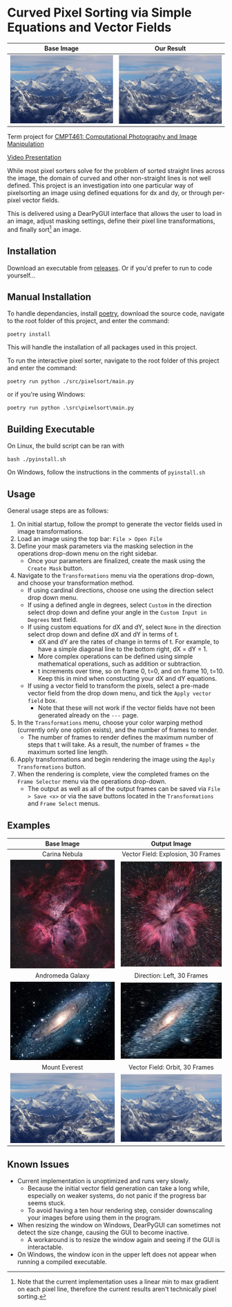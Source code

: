 # Curved Pixel Sorting via Simple Equations and Vector Fields

Base Image           |  Our Result
:-------------------------:|:-------------------------:
| ![image of mount everest, shutterstock 1589688670](samples/base_images/mountains.png) | ![orbit smear of the image](samples/out_images/mountains_orbitsmear.png) |

Term project for [CMPT461: Computational Photography and Image Manipulation](https://yaksoy.github.io/cpim/)

[Video Presentation](https://youtu.be/xdps2UoWjYk)

While most pixel sorters solve for the problem of sorted straight lines across the image, the domain of curved and other non-straight lines is not well defined. This project is an investigation into one particular way of pixelsorting an image using defined equations for dx and dy, or through per-pixel vector fields.

This is delivered using a DearPyGUI interface that allows the user to load in an image, adjust masking settings, define their pixel line transformations, and finally sort[^1] an image. 

[^1]: Note that the current implementation uses a linear min to max gradient on each pixel line, therefore the current results aren't technically pixel sorting.

## Installation

Download an executable from [releases](https://github.com/rolandium/pixelsort/releases). Or if you'd prefer to run to code yourself...

## Manual Installation

To handle dependancies, install [poetry](https://python-poetry.org/docs/), download the source code, navigate to the root folder of this project, and enter the command:

```
poetry install
```

This will handle the installation of all packages used in this project.

To run the interactive pixel sorter, navigate to the root folder of this project and enter the command:

```
poetry run python ./src/pixelsort/main.py
```

or if you're using Windows:
```
poetry run python .\src\pixelsort\main.py
```

## Building Executable

On Linux, the build script can be ran with 

```
bash ./pyinstall.sh
```

On Windows, follow the instructions in the comments of ``pyinstall.sh``

## Usage

General usage steps are as follows:

1. On initial startup, follow the prompt to generate the vector fields used in image transformations.
2. Load an image using the top bar: ``File > Open File``
3. Define your mask parameters via the masking selection in the operations drop-down menu on the right sidebar.
    - Once your parameters are finalized, create the mask using the `Create Mask` button.
4. Navigate to the `Transformations` menu via the operations drop-down, and choose your transformation method. 
    - If using cardinal directions, choose one using the direction select drop down menu.
    - If using a defined angle in degrees, select `Custom` in the direction select drop down and define your angle in the `Custom Input in Degrees` text field.
    - If using custom equations for dX and dY, select `None` in the direction select drop down and define dX and dY in terms of t.
        - dX and dY are the rates of change in terms of t. For example, to have a simple diagonal line to the bottom right, dX = dY = 1. 
        - More complex operations can be defined using simple mathematical operations, such as addition or subtraction. 
        - t increments over time, so on frame 0, t=0, and on frame 10, t=10. Keep this in mind when constucting your dX and dY equations.
    - If using a vector field to transform the pixels, select a pre-made vector field from the drop down menu, and tick the `Apply vector field` box.
        - Note that these will not work if the vector fields have not been generated already on the `---` page.
5. In the `Transformations` menu, choose your color warping method (currently only one option exists), and the number of frames to render.
    - The number of frames to render defines the maximum number of steps that t will take. As a result, the number of frames = the maximum sorted line length.
6. Apply transformations and begin rendering the image using the `Apply Transformations` button.
7. When the rendering is complete, view the completed frames on the `Frame Selector` menu via the operations drop-down.
    - The output as well as all of the output frames can be saved via `File > Save <x>` or via the save buttons located in the `Transformations` and `Frame Select` menus.

## Examples

Base Image           |  Output Image
:-------------------------:|:-------------------------:
| Carina Nebula | Vector Field: Explosion, 30 Frames| 
| ![nebula](samples/base_images/nebula.png) | ![explosion smear of the nebula](samples/out_images/nebula_explosion.png) |
| Andromeda Galaxy | Direction: Left, 30 Frames |
| ![galaxy](samples/base_images/galaxy.png) | ![output](samples/out_images/galaxy_leftsmear.png)|
| Mount Everest | Vector Field: Orbit, 30 Frames |
| ![image of mount everest, shutterstock 1589688670](samples/base_images/mountains.png) | ![orbit smear of the image](samples/out_images/mountains_orbitsmear.png) |

## Known Issues

- Current implementation is unoptimized and runs very slowly.
    - Because the initial vector field generation can take a long while, especially on weaker systems, do not panic if the progress bar seems stuck.
    - To avoid having a ten hour rendering step, consider downscaling your images before using them in the program.
- When resizing the window on Windows, DearPyGUI can sometimes not detect the size change, causing the GUI to become inactive.
    - A workaround is to resize the window again and seeing if the GUI is interactable.
- On Windows, the window icon in the upper left does not appear when running a compiled executable.